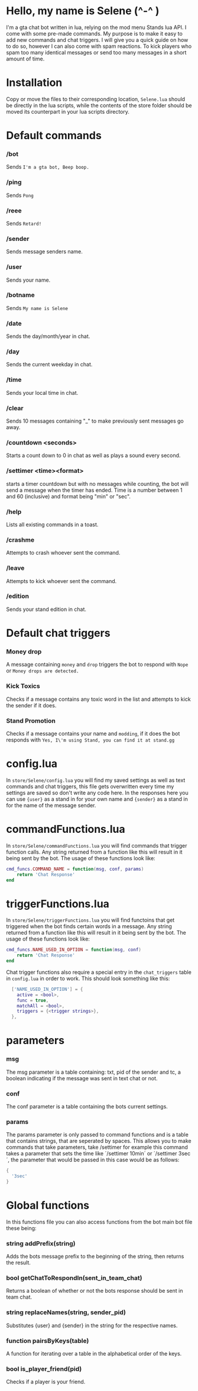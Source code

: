 # Hello, my name is Selene (\^-^ )

I'm a gta chat bot written in lua, relying on the mod menu Stands lua API. I come with some pre-made commands. My purpose is to make it easy to add new commands and chat triggers. I will give you a quick guide on how to do so, however I can also come with spam reactions. To kick players who spam too many identical messages or send too many messages in a short amount of time.


# Installation

Copy or move the files to their corresponding location, `Selene.lua` should be directly in the lua scripts, while the contents of the store folder should be moved its counterpart in your lua scripts directory.

# Default commands

### /bot
Sends `I'm a gta bot, Beep boop.`

### /ping
Sends `Pong`

### /reee
Sends `Retard!`

### /sender
Sends message senders name.

### /user
Sends your name.

### /botname
Sends `My name is Selene`

### /date
Sends the day/month/year in chat.

### /day
Sends the current weekday in chat.

### /time
Sends your local time in chat.

### /clear
Sends 10 messages containing "_" to make previously sent messages go away.

### /countdown <seconds\>
Starts a count down to 0 in chat as well as plays a sound every second.

### /settimer <time\><format\>
starts a timer countdown but with no messages while counting, the bot will send a message when the timer has ended. Time is a number between 1 and 60 (inclusive) and format being "min" or "sec".

### /help
Lists all existing commands in a toast.

### /crashme
Attempts to crash whoever sent the command.

### /leave
Attempts to kick whoever sent the command.

### /edition
Sends your stand edition in chat.

# Default chat triggers

### Money drop
A message containing `money` and `drop` triggers the bot to respond with `Nope` or `Money drops are detected.`

### Kick Toxics
Checks if a message contains any toxic word in the list and attempts to kick the sender if it does.

### Stand Promotion
Checks if a message contains your name and `modding`, if it does the bot responds with `Yes, I\'m using Stand, you can find it at stand.gg`


# config.lua

In `store/Selene/config.lua` you will find my saved settings as well as text commands and chat triggers, this file gets overwritten every time my settings are saved so don't write any code here. In the responses here you can use `{user}` as a stand in for your own name and `{sender}` as a stand in for the name of the message sender.

# commandFunctions.lua

In `store/Selene/commandFunctions.lua` you will find commands that trigger function calls. Any string returned from a function like this will result in it being sent by the bot. The usage of these functions look like:

```lua
cmd_funcs.COMMAND_NAME = function(msg, conf, params)
    return 'Chat Response'
end
```

# triggerFunctions.lua

In `store/Selene/triggerFunctions.lua` you will find functoins that get triggered when the bot finds certain words in a message. Any string returned from a function like this will result in it being sent by the bot. The usage of these functions look like:

```lua
cmd_funcs.NAME_USED_IN_OPTION = function(msg, conf)
    return 'Chat Response'
end
```

Chat trigger functions also require a special entry in the `chat_triggers` table in `config.lua` in order to work. This should look something like this:

```lua
  ['NAME_USED_IN_OPTION'] = {
    active = <bool>,
    func = true,
    matchAll = <bool>,
    triggers = {<trigger strings>},
  },
```

# parameters

### msg
The msg parameter is a table containing: txt, pid of the sender and tc, a boolean indicating if the message was sent in text chat or not.

### conf
The conf parameter is a table containing the bots current settings.

### params
The params parameter is only passed to command functions and is a table that contains strings, that are seperated by spaces. This allows you to make commands that take parameters, take /settimer for example this command takes a parameter that sets the time like ´/settimer 10min´ or ´/settimer 3sec´, the parameter that would be passed in this case would be as follows:

```lua
{
  '3sec'
}
```

# Global functions

In this functions file you can also access functions from the bot main bot file these being:


### string addPrefix(string)
Adds the bots message prefix to the beginning of the string, then returns the result.

### bool getChatToRespondIn(sent_in_team_chat)
Returns a boolean of whether or not the bots response should be sent in team chat.

### string replaceNames(string, sender_pid)
Substitutes {user} and {sender} in the string for the respective names.

### function pairsByKeys(table)
A function for iterating over a table in the alphabetical order of the keys.

### bool is_player_friend(pid)
Checks if a player is your friend.
